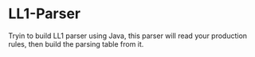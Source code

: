 # LL1-Parser
Tryin to build LL1 parser using Java, this parser will read your production rules, then build the parsing table from it.
